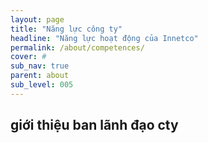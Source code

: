 ```yaml
---
layout: page
title: "Năng lực công ty"
headline: "Năng lực hoạt động của Innetco"
permalink: /about/competences/
cover: #
sub_nav: true
parent: about
sub_level: 005
---
```


## giới thiệu ban lãnh đạo cty